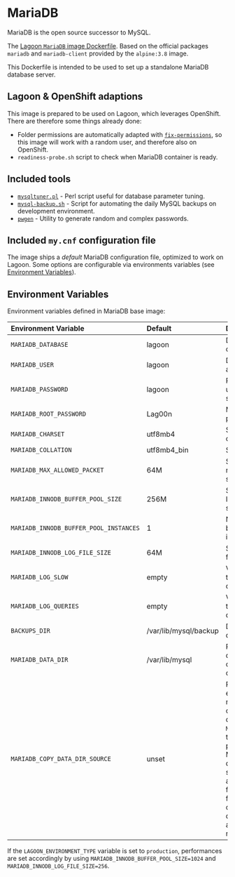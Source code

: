 # MariaDB

MariaDB is the open source successor to MySQL.

The [Lagoon `MariaDB` image Dockerfile](https://github.com/amazeeio/lagoon/blob/master/images/mariadb/Dockerfile). Based on the official packages `mariadb` and `mariadb-client` provided by the `alpine:3.8` image.

This Dockerfile is intended to be used to set up a standalone MariaDB database server.

## Lagoon & OpenShift adaptions

This image is prepared to be used on Lagoon, which leverages OpenShift. There are therefore some things already done:

* Folder permissions are automatically adapted with [`fix-permissions`](https://github.com/sclorg/s2i-base-container/blob/master/core/root/usr/bin/fix-permissions), so this image will work with a random user, and therefore also on OpenShift.
* `readiness-probe.sh` script to check when MariaDB container is ready.

## Included tools

* [`mysqltuner.pl`](https://github.com/major/MySQLTuner-perl) - Perl script useful for database parameter tuning.
* [`mysql-backup.sh`](https://github.com/amazeeio/lagoon/blob/master/images/mariadb/mysql-backup.sh) - Script for automating the daily MySQL backups on development environment.
* [`pwgen`](https://linux.die.net/man/1/pwgen) - Utility to generate random and complex passwords.

## Included `my.cnf` configuration file

The image ships a _default_ MariaDB configuration file, optimized to work on Lagoon. Some options are configurable via environments variables \(see [Environment Variables](../../using-lagoon-advanced/environment-variables.md)\).

## Environment Variables

Environment variables defined in MariaDB base image:

| Environment Variable | Default | Description |
| :--- | :--- | :--- |
| `MARIADB_DATABASE` | lagoon | Database name created at startup. |
| `MARIADB_USER` | lagoon | Default user created at startup. |
| `MARIADB_PASSWORD` | lagoon | Password of default user created at startup. |
| `MARIADB_ROOT_PASSWORD` | Lag00n | MariaDB root user's password. |
| `MARIADB_CHARSET` | utf8mb4 | Set the server charset. |
| `MARIADB_COLLATION` | utf8mb4\_bin | Set server collation. |
| `MARIADB_MAX_ALLOWED_PACKET` | 64M | Set the max\_allowed\_packet size. |
| `MARIADB_INNODB_BUFFER_POOL_SIZE` | 256M | Set the MariaDB InnoDB buffer pool size. |
| `MARIADB_INNODB_BUFFER_POOL_INSTANCES` | 1 | Number of InnoDB buffer pool instances. |
| `MARIADB_INNODB_LOG_FILE_SIZE` | 64M | Size of InnoDB log file. |
| `MARIADB_LOG_SLOW` | empty | Variable to control the save of slow queries. |
| `MARIADB_LOG_QUERIES` | empty | Variable to control the save of ALL queries. |
| `BACKUPS_DIR` | /var/lib/mysql/backup | Default path for databases backups. |
| `MARIADB_DATA_DIR` | /var/lib/mysql | Path of the mariadb data dir, be careful, changing this can occur data loss! |
| `MARIADB_COPY_DATA_DIR_SOURCE` | unset | Path which the entrypoint script of mariadb will use to copy into the defined `MARIADB_DATA_DIR`, this can be used for prepopulating the MariaDB with a database. The scripts expects actual MariaDB data files and not a sql file! Plus it only copies data if the destination does not already have a mysql datadir in it. |

If the `LAGOON_ENVIRONMENT_TYPE` variable is set to `production`, performances are set accordingly by using `MARIADB_INNODB_BUFFER_POOL_SIZE=1024` and `MARIADB_INNODB_LOG_FILE_SIZE=256`.

